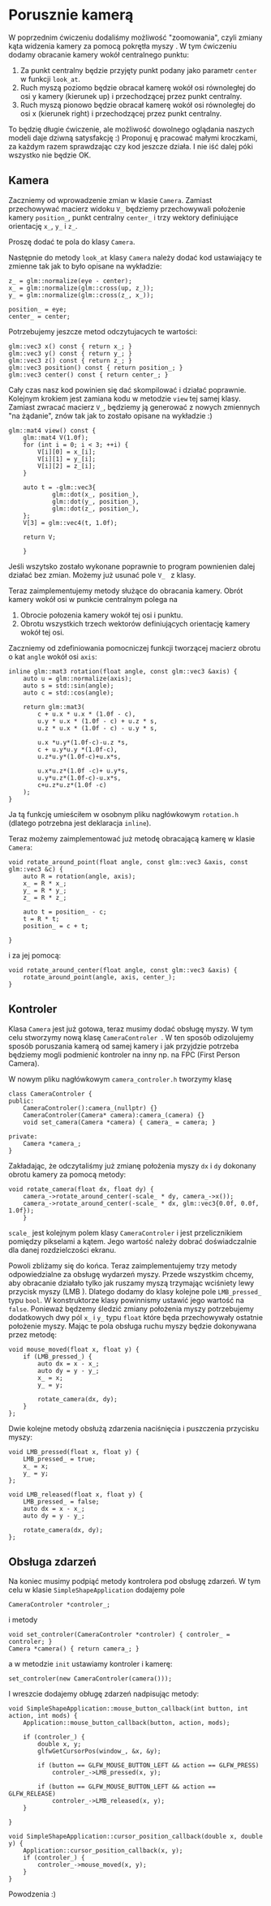 #  Porusznie kamerą

W poprzednim ćwiczeniu dodaliśmy możliwość "zoomowania", czyli zmiany kąta widzenia kamery za pomocą pokrętła myszy
. W tym ćwiczeniu dodamy obracanie kamery wokół  centralnego punktu:
 1. Za punkt centralny będzie przyjęty punkt podany
 jako parametr `center` w  funkcji  `look_at`. 
 1. Ruch myszą  poziomo będzie obracał kamerę wokół   osi równoległej do osi y kamery (kierunek up) i przechodzącej
  przez punkt centralny.
 2. Ruch myszą pionowo będzie obracał kamerę wokół osi równoległej do osi x (kierunek right) i przechodzącej przez
  punkt centralny. 
  
 To będzię długie ćwiczenie, ale możliwość dowolnego oglądania naszych modeli daje dziwną satysfakcję :) Proponuj
 ę pracować małymi kroczkami, za każdym  razem sprawdzając czy kod jeszcze działa. I nie iść dalej póki wszystko nie
  będzie OK. 
  
  ## Kamera
  
  Zaczniemy od wprowadzenie zmian w klasie `Camera`. Zamiast przechowywać macierz  widoku `V_` będziemy przechowywali
    położenie kamery `position_`, punkt centralny `center_` i trzy wektory definiujące orientację `x_`, `y_` i `z_`. 
 
  Proszę dodać te pola do klasy `Camera`. 
 
  Następnie do metody `look_at` klasy `Camera` należy dodać kod ustawiający te zmienne tak jak to było opisane na 
  wykładzie:
```
z_ = glm::normalize(eye - center);
x_ = glm::normalize(glm::cross(up, z_));
y_ = glm::normalize(glm::cross(z_, x_));

position_ = eye;
center_ = center;
```
Potrzebujemy jeszcze metod  odczytujacych te wartości:
```
glm::vec3 x() const { return x_; }
glm::vec3 y() const { return y_; }
glm::vec3 z() const { return z_; }
glm::vec3 position() const { return position_; }
glm::vec3 center() const { return center_; }
```

Cały czas nasz kod powinien się dać skompilować i działać poprawnie. Kolejnym krokiem jest zamiana kodu w metodzie
 `view` tej samej klasy. Zamiast zwracać macierz `V_`, będziemy ją generować z  nowych zmiennych "na żądanie", znów
  tak jak to zostało opisane na wykładzie :) 
```
glm::mat4 view() const {
    glm::mat4 V(1.0f);
    for (int i = 0; i < 3; ++i) {
        V[i][0] = x_[i];
        V[i][1] = y_[i];
        V[i][2] = z_[i];
    }
    
    auto t = -glm::vec3{
            glm::dot(x_, position_),
            glm::dot(y_, position_),
            glm::dot(z_, position_),
    };
    V[3] = glm::vec4(t, 1.0f);
    
    return V;
    
    }
```  
Jeśli wszytsko zostało wykonane poprawnie to program pownienien dalej działać bez zmian.   Możemy już usunać pole `V_
` z klasy. 

Teraz zaimplementujemy metody służące do obracania kamery. Obrót kamery wokół  osi w punkcie centralnym polega na 
1. Obrocie połozenia kamery wokół tej osi i punktu. 
2. Obrotu wszystkich trzech wektorów definiujących orientację kamery wokół tej osi.

Zaczniemy od zdefiniowania pomocniczej funkcji tworzącej macierz obrotu o kat `angle` wokół osi `axis`:
```
inline glm::mat3 rotation(float angle, const glm::vec3 &axis) {
    auto u = glm::normalize(axis);
    auto s = std::sin(angle);
    auto c = std::cos(angle);

    return glm::mat3(
        c + u.x * u.x * (1.0f - c),
        u.y * u.x * (1.0f - c) + u.z * s,
        u.z * u.x * (1.0f - c) - u.y * s,

        u.x *u.y*(1.0f-c)-u.z *s,
        c + u.y*u.y *(1.0f-c),
        u.z*u.y*(1.0f-c)+u.x*s,

        u.x*u.z*(1.0f -c)+ u.y*s,
        u.y*u.z*(1.0f-c)-u.x*s,
        c+u.z*u.z*(1.0f -c)
    );
}     
```
Ja tą funkcję umieściłem w osobnym pliku nagłówkowym `rotation.h` (dlatego potrzebna jest deklaracja `inline`). 

Teraz możemy zaimplementować już metodę obracającą kamerę w klasie `Camera`:

```
void rotate_around_point(float angle, const glm::vec3 &axis, const glm::vec3 &c) {
    auto R = rotation(angle, axis);
    x_ = R * x_;
    y_ = R * y_;
    z_ = R * z_;

    auto t = position_ - c;
    t = R * t;
    position_ = c + t;

}
```
i za jej pomocą:

```
void rotate_around_center(float angle, const glm::vec3 &axis) {
    rotate_around_point(angle, axis, center_); 
}
```
    

## Kontroler

Klasa `Camera` jest już gotowa, teraz musimy dodać obsługę myszy. W tym celu stworzymy nową klasę `CameraControler
`. W ten sposób  odizolujemy sposób poruszania kamerą od samej kamery i jak przyjdzie potrzeba będziemy  mogli podmienić kontroler na inny np. na FPC (First Person Camera). 

W nowym pliku nagłówkowym `camera_controler.h` tworzymy klasę
```
class CameraControler {
public:
    CameraControler():camera_(nullptr) {}
    CameraControler(Camera* camera):camera_(camera) {}
    void set_camera(Camera *camera) { camera_ = camera; }

private:
    Camera *camera_; 
}
```

Zakładając, że odczytaliśmy już zmianę położenia myszy `dx` i `dy` dokonany obrotu kamery za pomocą metody:
```
void rotate_camera(float dx, float dy) {
    camera_->rotate_around_center(-scale_ * dy, camera_->x());
    camera_->rotate_around_center(-scale_ * dx, glm::vec3{0.0f, 0.0f, 1.0f});
    }
```
`scale_` jest kolejnym polem klasy `CameraControler`  i jest  przelicznikiem pomiędzy pikselami a kątem. Jego
 wartość należy dobrać doświadczalnie dla danej rozdzielczości ekranu. 
  
Powoli zbliżamy się do końca. Teraz zaimplementujemy trzy metody odpowiedzialne za obsługę wydarzeń myszy. 
Przede wszystkim chcemy, aby obracanie działało tylko jak ruszamy myszą trzymając wciśniety lewy przycisk myszy (LMB
). Dlatego dodamy do klasy kolejne pole `LMB_pressed_` typu `bool`. W konstruktorze klasy powinnismy ustawić jego
 wartość na `false`. Ponieważ będzemy śledzić zmiany położenia myszy potrzebujemy dodatkowych dwy pól `x_` i `y_` typu
  `float` które będa przechowywały ostatnie położenie myszy.  Mając te pola obsługa ruchu myszy będzie dokonywana
   przez metodę:
```
void mouse_moved(float x, float y) {
    if (LMB_pressed_) {
        auto dx = x - x_;
        auto dy = y - y_;
        x_ = x;
        y_ = y;

        rotate_camera(dx, dy);
    }
};
```   
    
Dwie kolejne metody obsłużą zdarzenia naciśnięcia i puszczenia przycisku myszy: 
```
void LMB_pressed(float x, float y) {
    LMB_pressed_ = true;
    x_ = x;
    y_ = y;
};

void LMB_released(float x, float y) {
    LMB_pressed_ = false;
    auto dx = x - x_;
    auto dy = y - y_;

    rotate_camera(dx, dy);
};
``` 

## Obsługa zdarzeń
Na koniec musimy podpiąć metody kontrolera pod obsługę zdarzeń. W tym celu w klasie `SimpleShapeApplication` dodajemy
 pole 
```
CameraControler *controler_;
```
i metody
```
void set_controler(CameraControler *controler) { controler_ = controler; }
Camera *camera() { return camera_; }
```
a w metodzie  `init` ustawiamy kontroler i kamerę:
```
set_controler(new CameraControler(camera()));
```

I wreszcie dodajemy obługę zdarzeń nadpisując  metody:

```
void SimpleShapeApplication::mouse_button_callback(int button, int action, int mods) {
    Application::mouse_button_callback(button, action, mods);

    if (controler_) {
        double x, y;
        glfwGetCursorPos(window_, &x, &y);

        if (button == GLFW_MOUSE_BUTTON_LEFT && action == GLFW_PRESS)
            controler_->LMB_pressed(x, y);

        if (button == GLFW_MOUSE_BUTTON_LEFT && action == GLFW_RELEASE)
            controler_->LMB_released(x, y);
    }

}

void SimpleShapeApplication::cursor_position_callback(double x, double y) {
    Application::cursor_position_callback(x, y);
    if (controler_) {
        controler_->mouse_moved(x, y);
    }
}
```

Powodzenia :) 
 
